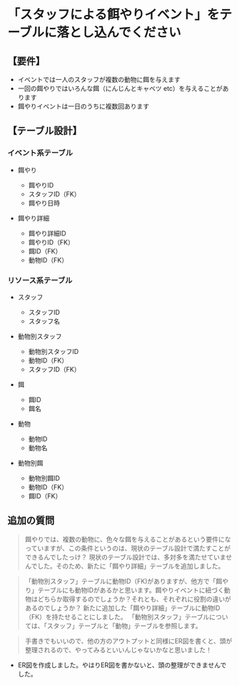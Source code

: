 # 「スタッフによる餌やりイベント」をテーブルに落とし込んでください

## 【要件】
- イベントでは一人のスタッフが複数の動物に餌を与えます
- 一回の餌やりではいろんな餌（にんじんとキャベツ etc）を与えることがあります
- 餌やりイベントは一日のうちに複数回あります

## 【テーブル設計】
### イベント系テーブル
- 餌やり
  - 餌やりID
  - スタッフID（FK）
  - 餌やり日時

- 餌やり詳細
  - 餌やり詳細ID
  - 餌やりID（FK）
  - 餌ID（FK）
  - 動物ID（FK）
### リソース系テーブル
- スタッフ
  - スタッフID
  - スタッフ名

- 動物別スタッフ
  - 動物別スタッフID
  - 動物ID（FK）
  - スタッフID（FK）

- 餌
  - 餌ID
  - 餌名

- 動物
  - 動物ID
  - 動物名

- 動物別餌
  - 動物別餌ID
  - 動物ID（FK）
  - 餌ID（FK）

## 追加の質問
> 餌やりでは、複数の動物に、色々な餌を与えることがあるという要件になっていますが、この条件というのは、現状のテーブル設計で満たすことができるんでしたっけ？
現状のテーブル設計では、多対多を満たせていませんでした。そのため、新たに「餌やり詳細」テーブルを追加しました。

>「動物別スタッフ」テーブルに動物ID（FK)がありますが、他方で「餌やり」テーブルにも動物IDがあるかと思います。餌やりイベントに紐づく動物はどちらか取得するのでしょうか？それとも、それぞれに役割の違いがあるのでしょうか？
新たに追加した「餌やり詳細」テーブルに動物ID（FK）を持たせることにしました。
「動物別スタッフ」テーブルについては、「スタッフ」テーブルと「動物」テーブルを参照します。


> 手書きでもいいので、他の方のアウトプットと同様にER図を書くと、頭が整理されるので、やってみるといいんじゃないかなと思いました！
- ER図を作成しました。やはりER図を書かないと、頭の整理ができませんでした。